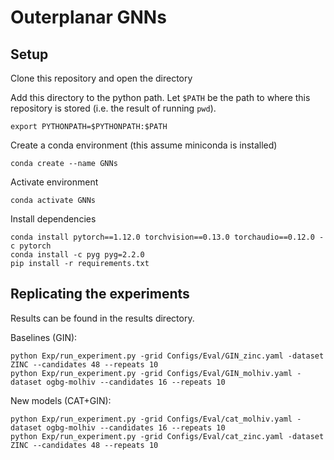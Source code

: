 # Outerplanar GNNs
## Setup
Clone this repository and open the directory

Add this directory to the python path. Let `$PATH` be the path to where this repository is stored (i.e. the result of running `pwd`).
```
export PYTHONPATH=$PYTHONPATH:$PATH
```

Create a conda environment (this assume miniconda is installed)
```
conda create --name GNNs
```

Activate environment
```
conda activate GNNs
```

Install dependencies
```
conda install pytorch==1.12.0 torchvision==0.13.0 torchaudio==0.12.0 -c pytorch
conda install -c pyg pyg=2.2.0
pip install -r requirements.txt
```

## Replicating the experiments
Results can be found in the results directory.

Baselines (GIN):
```
python Exp/run_experiment.py -grid Configs/Eval/GIN_zinc.yaml -dataset ZINC --candidates 48 --repeats 10
python Exp/run_experiment.py -grid Configs/Eval/GIN_molhiv.yaml -dataset ogbg-molhiv --candidates 16 --repeats 10
```

New models (CAT+GIN):
```
python Exp/run_experiment.py -grid Configs/Eval/cat_molhiv.yaml -dataset ogbg-molhiv --candidates 16 --repeats 10
python Exp/run_experiment.py -grid Configs/Eval/cat_zinc.yaml -dataset ZINC --candidates 48 --repeats 10
```
